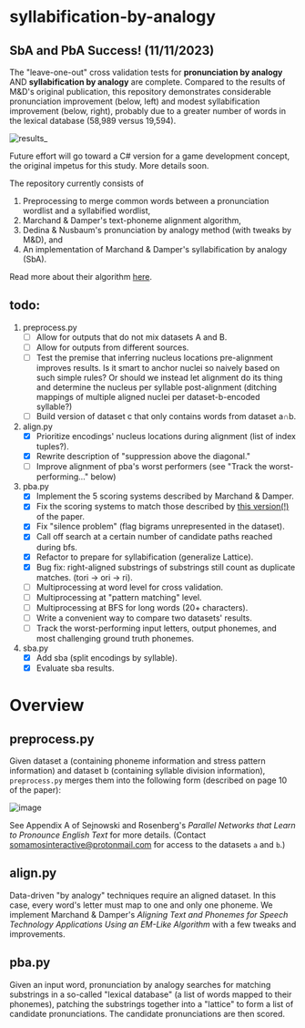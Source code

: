 # syllabification-by-analogy

## SbA and PbA Success! (11/11/2023)
The "leave-one-out" cross validation tests for __pronunciation by analogy__ AND __syllabification by analogy__ are complete. Compared to the results of M&D's original publication, this repository demonstrates considerable pronunciation improvement (below, left) and modest syllabification improvement (below, right), probably due to a greater number of words in the lexical database (58,989 versus 19,594).

![results_](https://github.com/somamos/syllabification-by-analogy/assets/141623014/f39516db-cd8d-4e1a-a0e5-8e99fd0dc45a)

Future effort will go toward a C# version for a game development concept, the original impetus for this study. More details soon.

The repository currently consists of 

1. Preprocessing to merge common words between a pronunciation wordlist and a syllabified wordlist,
2. Marchand & Damper's text-phoneme alignment algorithm,
3. Dedina & Nusbaum's pronunciation by analogy method (with tweaks by M&D), and
4. An implementation of Marchand & Damper's syllabification by analogy (SbA).

Read more about their algorithm [here](https://github.com/somamos/syllabification-by-analogy/files/13186641/Damper.Marchand.s.Can.syllabification.improve.pronunciation.by.analogy.of.English.pdf).

## todo:
1. preprocess.py
    - [ ] Allow for outputs that do not mix datasets A and B.
    - [ ] Allow for outputs from different sources.
    - [ ] Test the premise that inferring nucleus locations pre-alignment improves results. Is it smart to anchor nuclei so naively based on such simple rules? Or should we instead let alignment do its thing and determine the nucleus per syllable post-alignment (ditching mappings of multiple aligned nuclei per dataset-b-encoded syllable?)
    - [ ] Build version of dataset c that only contains words from dataset a∩b.
2. align.py
    - [X] Prioritize encodings' nucleus locations during alignment (list of index tuples?).
    - [X] Rewrite description of "suppression above the diagonal."
    - [ ] Improve alignment of pba's worst performers (see "Track the worst-performing..." below)
3. pba.py
    - [X] Implement the 5 scoring systems described by Marchand & Damper.
    - [X] Fix the scoring systems to match those described by [this version(!)](https://github.com/somamos/syllabification-by-analogy/files/13280320/089120100561674.pdf) of the paper.
    - [X] Fix "silence problem" (flag bigrams unrepresented in the dataset).
    - [X] Call off search at a certain number of candidate paths reached during bfs.
    - [X] Refactor to prepare for syllabification (generalize Lattice).
    - [X] Bug fix: right-aligned substrings of substrings still count as duplicate matches. (tori -> ori -> ri).
    - [ ] Multiprocessing at word level for cross validation.
    - [ ] Multiprocessing at "pattern matching" level.
    - [ ] Multiprocessing at BFS for long words (20+ characters).
    - [ ] Write a convenient way to compare two datasets' results.
    - [ ] Track the worst-performing input letters, output phonemes, and most challenging ground truth phonemes. 
4. sba.py
    - [X] Add sba (split encodings by syllable).
    - [X] Evaluate sba results.

# Overview
 
## preprocess.py

Given dataset a (containing phoneme information and stress pattern information) and dataset b (containing syllable division information), `preprocess.py` merges them into the following form (described on page 10 of the paper):

![image](https://github.com/somamos/syllabification-by-analogy/assets/141623014/20972aa6-35d1-42e3-a0da-2a387fb5df2f)

See Appendix A of Sejnowski and Rosenberg's _Parallel Networks that Learn to Pronounce English Text_ for more details. (Contact somamosinteractive@protonmail.com for access to the datasets `a` and `b`.) 

## align.py

Data-driven "by analogy" techniques require an aligned dataset. In this case, every word's letter must map to one and only one phoneme. We implement Marchand & Damper's _Aligning Text and Phonemes for Speech Technology Applications Using an EM-Like Algorithm_ with a few tweaks and improvements. 

## pba.py

Given an input word, pronunciation by analogy searches for matching substrings in a so-called "lexical database" (a list of words mapped to their phonemes), patching the substrings together into a "lattice" to form a list of candidate pronunciations. The candidate pronunciations are then scored.


